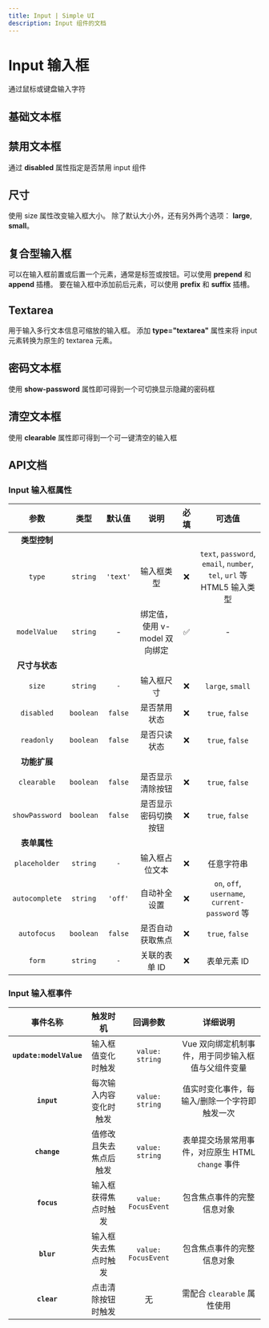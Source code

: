 ```yaml
---
title: Input | Simple UI
description: Input 组件的文档
---
```


# Input 输入框
通过鼠标或键盘输入字符

## 基础文本框

<preview path="../demo/Input/Basic.vue" title="基础文本框" description="Input 基础文本框"></preview>

## 禁用文本框

通过 **disabled** 属性指定是否禁用 input 组件


<preview path="../demo/Input/Disable.vue" title="禁用文本框" description="Input 禁用文本框"></preview>

## 尺寸
使用 size 属性改变输入框大小。 除了默认大小外，还有另外两个选项： **large**, **small**。

<preview path="../demo/Input/Size.vue" title="不同尺寸文本框" description="不同尺寸文本框"></preview>


## 复合型输入框

可以在输入框前置或后置一个元素，通常是标签或按钮。可以使用 **prepend** 和 **append** 插槽。
要在输入框中添加前后元素，可以使用 **prefix** 和 **suffix** 插槽。

<preview path="../demo/Input/Combo.vue" title="复合型输入框" description="Input 复合型输入框"></preview>

## Textarea

用于输入多行文本信息可缩放的输入框。 添加 **type="textarea"** 属性来将 input 元素转换为原生的 textarea 元素。

<preview path="../demo/Input/Textarea.vue" title="Textarea" description="Textarea"></preview>

## 密码文本框

使用 **show-password** 属性即可得到一个可切换显示隐藏的密码框

<preview path="../demo/Input/Password.vue" title="密码文本框" description="Input 密码文本框"></preview>

## 清空文本框

使用 **clearable** 属性即可得到一个可一键清空的输入框


<preview path="../demo/Input/Clear.vue" title="清空文本框" description="Input 清空文本框"></preview>

## API文档

### Input 输入框属性

|      参数      |   类型    |  默认值  |             说明              | 必填 |                            可选值                            |
| :------------: | :-------: | :------: | :---------------------------: | :--: | :----------------------------------------------------------: |
|  **类型控制**  |           |          |                               |      |                                                              |
|     `type`     | `string`  | `'text'` |          输入框类型           |  ❌   | `text`, `password`, `email`, `number`, `tel`, `url` 等 HTML5 输入类型 |
|  `modelValue`  | `string`  |    -     | 绑定值，使用 v-model 双向绑定 |  ✅   |                              -                               |
| **尺寸与状态** |           |          |                               |      |                                                              |
|     `size`     | `string`  |   `-`    |          输入框尺寸           |  ❌   |                       `large`, `small`                       |
|   `disabled`   | `boolean` | `false`  |         是否禁用状态          |  ❌   |                       `true`, `false`                        |
|   `readonly`   | `boolean` | `false`  |         是否只读状态          |  ❌   |                       `true`, `false`                        |
|  **功能扩展**  |           |          |                               |      |                                                              |
|  `clearable`   | `boolean` | `false`  |       是否显示清除按钮        |  ❌   |                       `true`, `false`                        |
| `showPassword` | `boolean` | `false`  |     是否显示密码切换按钮      |  ❌   |                       `true`, `false`                        |
|  **表单属性**  |           |          |                               |      |                                                              |
| `placeholder`  | `string`  |   `-`    |        输入框占位文本         |  ❌   |                          任意字符串                          |
| `autocomplete` | `string`  | `'off'`  |         自动补全设置          |  ❌   |        `on`, `off`, `username`, `current-password` 等        |
|  `autofocus`   | `boolean` | `false`  |       是否自动获取焦点        |  ❌   |                       `true`, `false`                        |
|     `form`     | `string`  |   `-`    |         关联的表单 ID         |  ❌   |                         表单元素 ID                          |

### Input 输入框事件

|        事件名称         |        触发时机        |      回调参数       |                      详细说明                      |
| :---------------------: | :--------------------: | :-----------------: | :------------------------------------------------: |
| **`update:modelValue`** |   输入框值变化时触发   |   `value: string`   | Vue 双向绑定机制事件，用于同步输入框值与父组件变量 |
|       **`input`**       | 每次输入内容变化时触发 |   `value: string`   |   值实时变化事件，每输入/删除一个字符即触发一次    |
|      **`change`**       | 值修改且失去焦点后触发 |   `value: string`   | 表单提交场景常用事件，对应原生 HTML `change` 事件  |
|       **`focus`**       |  输入框获得焦点时触发  | `value: FocusEvent` |             包含焦点事件的完整信息对象             |
|       **`blur`**        |  输入框失去焦点时触发  | `value: FocusEvent` |             包含焦点事件的完整信息对象             |
|       **`clear`**       |   点击清除按钮时触发   |         无          |            需配合 `clearable` 属性使用             |